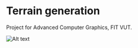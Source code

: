 # Terrain generation

Project for Advanced Computer Graphics, FIT VUT.

![Alt text](https://i.imgur.com/PeimkjL.png "Demo")
